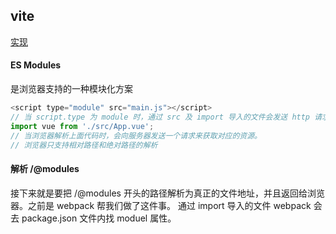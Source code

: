 ## vite
[实现](./vite.js)

#### ES Modules
是浏览器支持的一种模块化方案
```js
<script type="module" src="main.js"></script>
// 当 script.type 为 module 时，通过 src 及 import 导入的文件会发送 http 请求。
import vue from './src/App.vue';
// 当浏览器解析上面代码时，会向服务器发送一个请求来获取对应的资源。
// 浏览器只支持相对路径和绝对路径的解析
```

#### 解析 /@modules
接下来就是要把 /@modules 开头的路径解析为真正的文件地址，并且返回给浏览器。之前是 webpack 帮我们做了这件事。
通过 import 导入的文件 webpack 会去 package.json 文件内找 moduel 属性。
